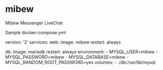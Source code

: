 # mibew
Mibew Messenger LiveChat

Sample docker-compose.yml

version: '2'
services:
  web:
    image: mibew
    restart: always
    
  db:
    image: mariadb
    restart: always
    environment:
      - MYSQL_USER=mibew
      - MYSQL_PASSWORD=mibew
      - MYSQL_DATABASE=mibew
      - MYSQL_RANDOM_ROOT_PASSWORD=yes
    volumes:
      - ./db:/var/lib/mysql
